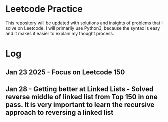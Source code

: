 # Leetcode Practice

This repository will be updated with solutions and insights of problems that I solve on Leetcode.
I will primarily use Python3, because the syntax is easy and it makes it easier to explain my thought process.

# Log 
## Jan 23 2025 - Focus on Leetcode 150
## Jan 28 - Getting better at Linked Lists - Solved reverse middle of linked list from Top 150 in one pass. It is very important to learn the recursive approach to reversing a linked list
